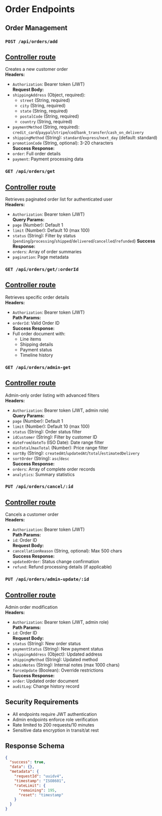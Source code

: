 # Order Endpoints

## Order Management

### `POST /api/orders/add`
## [Controller route](controllers/controller/createOrder.md)
Creates a new customer order  
**Headers:**
- `Authorization`: Bearer token (JWT)  
**Request Body:**
- `shippingAddress` (Object, required):
  - `street` (String, required)
  - `city` (String, required)
  - `state` (String, required)
  - `postalCode` (String, required)
  - `country` (String, required)
- `paymentMethod` (String, required): `credit_card`/`paypal`/`stripe`/`cod`/`bank_transfer`/`cash_on_delivery`
- `shippingMethod` (String): `standard`/`express`/`next_day` (default: standard)
- `promotionCode` (String, optional): 3-20 characters  
**Success Response:**
- `order`: Full order details
- `payment`: Payment processing data

### `GET /api/orders/get`
## [Controller route](controllers/controller/getOrders.md)
Retrieves paginated order list for authenticated user  
**Headers:**
- `Authorization`: Bearer token (JWT)  
**Query Params:**
- `page` (Number): Default 1
- `limit` (Number): Default 10 (max 100)
- `status` (String): Filter by status (`pending`/`processing`/`shipped`/`delivered`/`cancelled`/`refunded`)
**Success Response:**
- `orders`: Array of order summaries
- `pagination`: Page metadata

### `GET /api/orders/get/:orderId`
## [Controller route](controllers/controller/getOrderDetails.md)
Retrieves specific order details  
**Headers:**
- `Authorization`: Bearer token (JWT)  
**Path Params:**
- `orderId`: Valid Order ID  
**Success Response:**
- Full order document with:
  - Line items
  - Shipping details
  - Payment status
  - Timeline history

### `GET /api/orders/admin-get`
## [Controller route](controllers/controller/getAdminOrders.md)
Admin-only order listing with advanced filters  
**Headers:**
- `Authorization`: Bearer token (JWT, admin role)  
**Query Params:**
- `page` (Number): Default 1
- `limit` (Number): Default 10 (max 100)
- `status` (String): Order status filter
- `idCustomer` (String): Filter by customer ID
- `dateFrom`/`dateTo` (ISO Date): Date range filter
- `minTotal`/`maxTotal` (Number): Price range filter
- `sortBy` (String): `createdAt`/`updatedAt`/`total`/`estimatedDelivery`
- `sortOrder` (String): `asc`/`desc`  
**Success Response:**
- `orders`: Array of complete order records
- `analytics`: Summary statistics

### `PUT /api/orders/cancel/:id`
## [Controller route](controllers/controller/cancelOrder.md)
Cancels a customer order  
**Headers:**
- `Authorization`: Bearer token (JWT)  
**Path Params:**
- `id`: Order ID  
**Request Body:**
- `cancellationReason` (String, optional): Max 500 chars  
**Success Response:**
- `updatedOrder`: Status change confirmation
- `refund`: Refund processing details (if applicable)

### `PUT /api/orders/admin-update/:id`
## [Controller route](controllers/controller/updateAdminOrders.md)
Admin order modification  
**Headers:**
- `Authorization`: Bearer token (JWT, admin role)  
**Path Params:**
- `id`: Order ID  
**Request Body:**
- `status` (String): New order status
- `paymentStatus` (String): New payment status
- `shippingAddress` (Object): Updated address
- `shippingMethod` (String): Updated method
- `adminNotes` (String): Internal notes (max 1000 chars)
- `forceUpdate` (Boolean): Override restrictions  
**Success Response:**
- `order`: Updated order document
- `auditLog`: Change history record

## Security Requirements
- All endpoints require JWT authentication
- Admin endpoints enforce role verification
- Rate limited to 200 requests/10 minutes
- Sensitive data encryption in transit/at rest

## Response Schema
```json
{
  "success": true,
  "data": {},
  "metadata": {
    "requestId": "uuidv4",
    "timestamp": "ISO8601",
    "rateLimit": {
      "remaining": 195,
      "reset": "timestamp" 
    }
  }
}